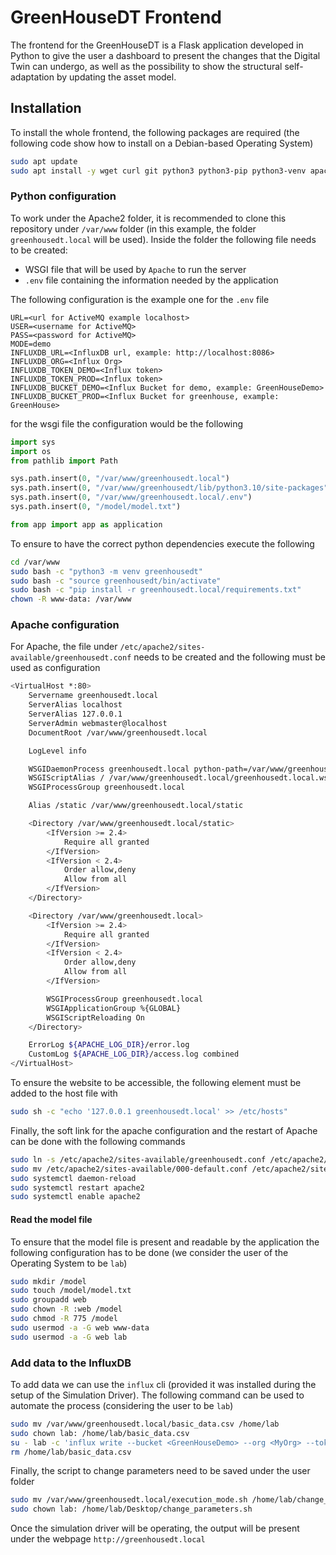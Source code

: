 # GreenHouseDT Frontend

The frontend for the GreenHouseDT is a Flask application developed in Python to give the user a dashboard to present the changes that the Digital Twin can undergo, as well as the possibility to show the structural self-adaptation by updating the asset model.

## Installation

To install the whole frontend, the following packages are required (the following code show how to install on a Debian-based Operating System)

```bash
sudo apt update
sudo apt install -y wget curl git python3 python3-pip python3-venv apache2 libapache2-mod-wsgi-py3 dialog
```

### Python configuration

To work under the Apache2 folder, it is recommended to clone this repository under `/var/www` folder (in this example, the folder `greenhousedt.local` will be used). Inside the folder the following file needs to be created:

- WSGI file that will be used by `Apache` to run the server
- `.env` file containing the information needed by the application

The following configuration is the example one for the `.env` file

```env
URL=<url for ActiveMQ example localhost>
USER=<username for ActiveMQ>
PASS=<password for ActiveMQ>
MODE=demo
INFLUXDB_URL=<InfluxDB url, example: http://localhost:8086>
INFLUXDB_ORG=<Influx Org>
INFLUXDB_TOKEN_DEMO=<Influx token>
INFLUXDB_TOKEN_PROD=<Influx token>
INFLUXDB_BUCKET_DEMO=<Influx Bucket for demo, example: GreenHouseDemo>
INFLUXDB_BUCKET_PROD=<Influx Bucket for greenhouse, example: GreenHouse>
```

for the wsgi file the configuration would be the following

```python
import sys
import os
from pathlib import Path

sys.path.insert(0, "/var/www/greenhousedt.local")
sys.path.insert(0, "/var/www/greenhousedt/lib/python3.10/site-packages")
sys.path.insert(0, "/var/www/greenhousedt.local/.env")
sys.path.insert(0, "/model/model.txt")

from app import app as application
```

To ensure to have the correct python dependencies execute the following

```bash
cd /var/www
sudo bash -c "python3 -m venv greenhousedt"
sudo bash -c "source greenhousedt/bin/activate"
sudo bash -c "pip install -r greenhousedt.local/requirements.txt"
chown -R www-data: /var/www
```

### Apache configuration

For Apache, the file under `/etc/apache2/sites-available/greenhousedt.conf` needs to be created and the following must be used as configuration

```bash
<VirtualHost *:80>
    Servername greenhousedt.local
    ServerAlias localhost
    ServerAlias 127.0.0.1
    ServerAdmin webmaster@localhost
    DocumentRoot /var/www/greenhousedt.local

    LogLevel info

    WSGIDaemonProcess greenhousedt.local python-path=/var/www/greenhousedt/lib/python3.10/site-packages
    WSGIScriptAlias / /var/www/greenhousedt.local/greenhousedt.local.wsgi
    WSGIProcessGroup greenhousedt.local

    Alias /static /var/www/greenhousedt.local/static

    <Directory /var/www/greenhousedt.local/static>
        <IfVersion >= 2.4>
            Require all granted
        </IfVersion>
        <IfVersion < 2.4>
            Order allow,deny
            Allow from all
        </IfVersion>
    </Directory>

    <Directory /var/www/greenhousedt.local>
        <IfVersion >= 2.4>
            Require all granted
        </IfVersion>
        <IfVersion < 2.4>
            Order allow,deny
            Allow from all
        </IfVersion>

        WSGIProcessGroup greenhousedt.local
        WSGIApplicationGroup %{GLOBAL}
        WSGIScriptReloading On
    </Directory>

    ErrorLog ${APACHE_LOG_DIR}/error.log
    CustomLog ${APACHE_LOG_DIR}/access.log combined
</VirtualHost>
```

To ensure the website to be accessible, the following element must be added to the host file with 

```bash
sudo sh -c "echo '127.0.0.1 greenhousedt.local' >> /etc/hosts"
```

Finally, the soft link for the apache configuration and the restart of Apache can be done with the following commands

```bash
sudo ln -s /etc/apache2/sites-available/greenhousedt.conf /etc/apache2/sites-enabled/greenhousedt.local.conf
sudo mv /etc/apache2/sites-available/000-default.conf /etc/apache2/sites-available/000-default.conf.bak
sudo systemctl daemon-reload
sudo systemctl restart apache2
sudo systemctl enable apache2
```

#### Read the model file

To ensure that the model file is present and readable by the application the following configuration has to be done (we consider the user of the Operating System to be `lab`)

```bash
sudo mkdir /model
sudo touch /model/model.txt
sudo groupadd web
sudo chown -R :web /model
sudo chmod -R 775 /model
sudo usermod -a -G web www-data
sudo usermod -a -G web lab
```

### Add data to the InfluxDB

To add data we can use the `influx` cli (provided it was installed during the setup of the Simulation Driver). The following command can be used to automate the process (considering the user to be `lab`)

```bash
sudo mv /var/www/greenhousedt.local/basic_data.csv /home/lab
sudo chown lab: /home/lab/basic_data.csv
su - lab -c 'influx write --bucket <GreenHouseDemo> --org <MyOrg> --token <MyToken> -f /home/lab/basic_data.csv'
rm /home/lab/basic_data.csv
```

Finally, the script to change parameters need to be saved under the user folder

```bash
sudo mv /var/www/greenhousedt.local/execution_mode.sh /home/lab/change_parameters.sh
sudo chown lab: /home/lab/Desktop/change_parameters.sh
```

Once the simulation driver will be operating, the output will be present under the webpage `http://greenhousedt.local`
